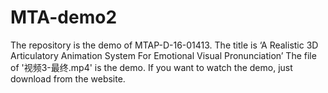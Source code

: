 # MTA-demo2
The repository is the demo of MTAP-D-16-01413. The title is ‘A Realistic 3D Articulatory Animation System For Emotional Visual
Pronunciation’ The file of '视频3-最终.mp4' is the demo. If you want to watch the demo, just download from the website.

